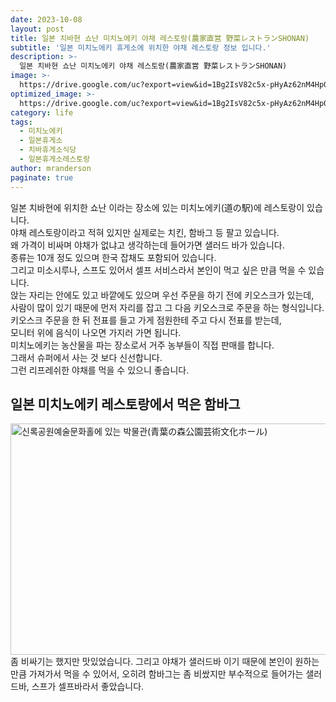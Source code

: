 ```yaml
---
date: 2023-10-08
layout: post
title: 일본 치바현 쇼난 미치노에키 야채 레스토랑(農家直営 野菜レストランSHONAN)
subtitle: '일본 미치노에키 휴게소에 위치한 야채 레스토랑 정보 입니다.'
description: >-
  일본 치바현 쇼난 미치노에키 야채 레스토랑(農家直営 野菜レストランSHONAN)
image: >-
  https://drive.google.com/uc?export=view&id=1Bg2IsV82c5x-pHyAz62nM4Hp0lCiB_4l
optimized_image: >-
  https://drive.google.com/uc?export=view&id=1Bg2IsV82c5x-pHyAz62nM4Hp0lCiB_4l
category: life
tags:
  - 미치노에키
  - 일본휴게소
  - 치바휴게소식당
  - 일본휴게소레스토랑
author: mranderson
paginate: true
---
```

일본 치바현에 위치한 쇼난 이라는 장소에 있는 미치노에키(道の駅)에 레스토랑이 있습니다.  
야채 레스토랑이라고 적혀 있지만 실제로는 치킨, 함바그 등 팔고 있습니다.  
왜 가격이 비싸며 야채가 없냐고 생각하는데 들어가면 샐러드 바가 있습니다.  
종류는 10개 정도 있으며 한국 잡채도 포함되어 있습니다.  
그리고 미소시루나, 스프도 있어서 셀프 서비스라서 본인이 먹고 싶은 만큼 먹을 수 있습니다.  
앉는 자리는 안에도 있고 바깥에도 있으며 우선 주문을 하기 전에 키오스크가 있는데,  
사람이 많이 있기 때문에 먼저 자리를 잡고 그 다음 키오스크로 주문을 하는 형식입니다.  
키오스크 주문을 한 뒤 전표를 들고 가게 점원한테 주고 다시 전표를 받는데,  
모니터 위에 음식이 나오면 가지러 가면 됩니다.  
미치노에키는 농산물을 파는 장소로서 거주 농부들이 직접 판매를 합니다.  
그래서 슈퍼에서 사는 것 보다 신선합니다.  
그런 리프레쉬한 야채를 먹을 수 있으니 좋습니다.  

## 일본 미치노에키 레스토랑에서 먹은 함바그
<img src="https://drive.google.com/uc?export=view&id=1ZSNEENsDPhdRV4XVqfyye-qf7OCwEoKY"  width="700" height="370" alt="신록공원예술문화홀에 있는 박물관(青葉の森公園芸術文化ホール)">
좀 비싸기는 했지만 맛있었습니다.  
그리고 야채가 샐러드바 이기 때문에 본인이 원하는 만큼 가져가서 먹을 수 있어서,  
오히려 함바그는 좀 비쌌지만 부수적으로 들어가는 샐러드바, 스프가 셀프바라서 좋았습니다.  